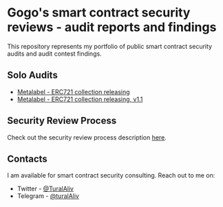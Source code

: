 # Gogo's smart contract security reviews - audit reports and findings

This repository represents my portfolio of public smart contract security audits and audit contest findings.

## Solo Audits

- [Metalabel - ERC721 collection releasing](https://github.com/gogotheauditor/audits/blob/main/solo/Metalabel-Security-Review.md)
- [Metalabel - ERC721 collection releasing, v1.1](https://github.com/gogotheauditor/audits/blob/main/solo/Metalabel-V1_1-Security-Review.md)

## Security Review Process

Check out the security review process description [here](https://github.com/gogotheauditor/audits/blob/main/Security-Review-Process.md).

## Contacts

I am available for smart contract security consulting. Reach out to me on:

- Twitter - [@TuralAliv](https://twitter.com/turalAliv)
- Telegram - [@turalAliv](https://t.me/turalAliv)

